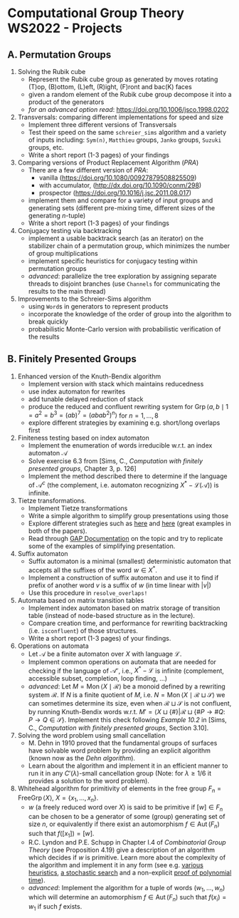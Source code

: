 # Computational Group Theory WS2022 - Projects

 ## A. Permutation Groups

1. Solving the Rubik cube
   * Represent the Rubik cube group as generated by moves rotating (T)op, (B)ottom, (L)eft, (R)ight, (F)ront and bac(K) faces
   * given a random element of the Rubik cube group decompose it into a product of the generators
   * _for an advanced option read_: https://doi.org/10.1006/jsco.1998.0202
2. Transversals: comparing different implementations for speed and size
   * Implement three different versions of Transversals
   * Test their speed on the same `schreier_sims` algorithm and a variety of inputs including: `Sym(n)`, `Matthieu` groups, `Janko` groups, `Suzuki` groups, etc.
   * Write a short report (1-3 pages) of your findings
3. Comparing versions of Product Replacement Algorithm (_PRA_)
   * There are a few different version of _PRA_:
     * vanilla (https://doi.org/10.1080/00927879508825509)
     * with accumulator, (http://dx.doi.org/10.1090/conm/298)
     * prospector (https://doi.org/10.1016/j.jsc.2011.08.017)
   * implement them and compare for a variety of input groups and generating sets (different pre-mixing time, different sizes of the generating $n$-tuple)
   * Write a short report (1-3 pages) of your findings
4. Conjugacy testing via backtracking
   * implement a usable backtrack search (as an iterator) on the stabilizer chain of a permutation group, which minimizes the number of group multiplications
   * implement specific heuristics for conjugacy testing within permutation groups
   * _advanced_: parallelize the tree exploration by assigning separate threads to disjoint branches (use `Channels` for communicating the results to the main thread)
5. Improvements to the Schreier-Sims algorithm
   * using `Word`s in generators to represent products
   * incorporate the knowledge of the order of group into the algorithm to break quickly 
   * probabilistic Monte-Carlo version with probabilistic verification of the results

## B. Finitely Presented Groups

1. Enhanced version of the Knuth-Bendix algorithm
   * Implement version with stack which maintains reducedness
   * use index automaton for rewrites
   * add tunable delayed reduction of stack
   * produce the reduced and confluent rewriting system for $\operatorname{Grp}\langle a,b\mid 1 = a^2 = b^3=(ab)^7 = (abab^2)^n\rangle$ for $n=1,…,8$
   * explore different strategies by examining e.g. short/long overlaps first
2. Finiteness testing based on index automaton
   * Implement the enumeration of words irreducible w.r.t. an index automaton $\mathcal{A}$
   * Solve exercise 6.3 from [Sims, C., _Computation with finitely presented groups_, Chapter 3, p. 126]
   * Implement the method described there to determine if the language of $\mathcal{A}^c$ (the complement, i.e. automaton recognizing $X^* - \mathcal{L}(\mathcal{A})$) is infinite.
3. Tietze transformations.
   * Implement Tietze transformations
   * Write a simple algorithm to simplify group presentations using those
   * Explore different strategies such as [here](https://staff.itee.uq.edu.au/havas/1984hkrr.pdf) and [here](https://doi.org/10.1016/S0747-7171(88)80021-X) (great examples in both of the papers).
   * Read through [GAP Documentation](https://docs.gap-system.org/doc/ref/chap48_mj.html#X782985197BE809BF) on the topic and try to replicate some of the examples of simplifying presentation.
4. Suffix automaton
   * Suffix automaton is a minimal (smallest) deterministic automaton that accepts all the suffixes of the word  $w \in X^*$.
   * Implement a construction of suffix automaton and use it to find if prefix of another word $v$ is a suffix of $w$ (in time linear with $|v|$)
   * Use this procedure in `resolve_overlaps!`
5. Automata based on matrix transition tables
   * Implement index automaton based on matrix storage of transition table (instead of node-based structure as in the lecture).
   * Compare creation time, and performance for rewriting  backtracking (i.e. `isconfluent`) of those structures.
   * Write a short report (1-3 pages) of your findings.
6. Operations on automata
   * Let $\mathcal{A}$ be a finite automaton over $X$ with language $\mathcal{L}$.
   * Implement common operations on automata that are needed for checking if the language of $\mathcal{A^c}$, i.e., $X^* - \mathcal{L}$ is infinite (complement, accessible subset, completion, loop finding, ...)
   * _advanced_: Let $M = \operatorname{Mon}\langle X \mid \mathcal{R} \rangle$ be a monoid defined by a rewriting system $\mathcal{R}$. If $N$ is a finite quotient of $M$, i.e. $N = \operatorname{Mon}\langle X\mid \mathcal{R}\sqcup \mathcal{S} \rangle$ we can sometimes determine its size, even when $\mathcal{R}\sqcup \mathcal{S}$ is not confluent, by running Knuth-Bendix words w.r.t. $M' = \langle X\sqcup\{\#\} | \mathcal{R}\sqcup \{\#P \rightarrow \#Q \colon P\rightarrow Q \in \mathcal{S}\}$. Implement this check following _Example 10.2_ in [Sims, C., _Computation with finitely presented groups_, Section 3.10].
7. Solving the word problem using small cancellation
   * M. Dehn in 1910 proved that the fundamental groups of surfaces have solvable word problem by providing an explicit algorithm (known now as the _Dehn algorithm_).
   * Learn about the algorithm and implement it in an efficient manner to run it in any $C'(\lambda)$-small cancellation group (Note: for $\lambda ≥ 1/6$ it provides a solution to the word problem).
8. Whitehead algorithm for primitivity of elements in the free group $F_n = \operatorname{FreeGrp}\langle X \rangle$, $X = \{x_1, \ldots, x_n\}$.
   * $w$ (a freely reduced word over $X$) is said to be primitive if $[w]\in F_n$ can be chosen to be a generator of some (group) generating set of size $n$, or equivalently if there exist an automorphism $f\in \operatorname{Aut}(F_n)$ such that $f([x_1]) = [w]$.
   * R.C. Lyndon and P.E. Schupp in Chapter I.4 of _Combinatorial Group Theory_ (see Proposition 4.19) give a description of an algorithm which decides if $w$ is primitive. Learn more about the complexity of the algorithm and implement it in any form (see e.g. [various heuristics](https://doi.org/10.1080/10586458.2005.10128906), [a stochastic search](https://doi.org/10.1016/j.jsc.2006.04.001) and a non-explicit [proof of polynomial time](https://arxiv.org/abs/math/0608779)).
   * _advanced_: Implement the algorithm for a tuple of words $(w_1, \ldots, w_n)$ which will determine an automorphism $f\in \operatorname{Aut}(F_n)$ such that $f(x_i) = w_1$ if such $f$ exists.
